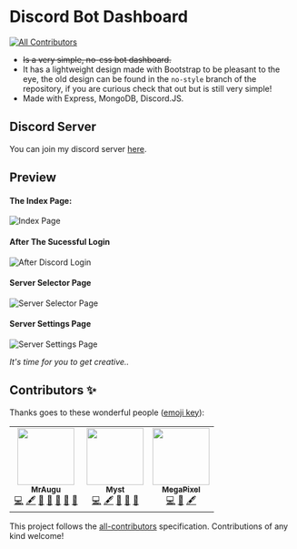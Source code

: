 # Discord Bot Dashboard
<!-- ALL-CONTRIBUTORS-BADGE:START - Do not remove or modify this section -->
[![All Contributors](https://img.shields.io/badge/all_contributors-3-orange.svg?style=flat-square)](#contributors-)
<!-- ALL-CONTRIBUTORS-BADGE:END -->
- ~~Is a very simple, no-css bot dashboard.~~
- It has a lightweight design made with Bootstrap to be pleasant to the eye, the old design can be found in the `no-style` branch of the repository, if you are curious check that out but is still very simple!
- Made with Express, MongoDB, Discord.JS.

## Discord Server

You can join my discord server [here](https://discord.gg/HNw53BJVaX).

## Preview

#### The Index Page:

![Index Page](https://github.com/MrAugu/simple-discordjs-dashboard/blob/master/preview/assets/index_page.png?raw=true)

#### After The Sucessful Login

![After Discord Login](https://github.com/MrAugu/simple-discordjs-dashboard/blob/master/preview/assets/after_discord_login.png?raw=true)

#### Server Selector Page

![Server Selector Page](https://github.com/MrAugu/simple-discordjs-dashboard/blob/master/preview/assets/server_selector_mod.png?raw=true)

#### Server Settings Page

![Server Settings Page](https://github.com/MrAugu/simple-discordjs-dashboard/blob/master/preview/assets/server_settings.png?raw=true)



*It's time for you to get creative..*


## Contributors ✨

Thanks goes to these wonderful people ([emoji key](https://allcontributors.org/docs/en/emoji-key)):

<!-- ALL-CONTRIBUTORS-LIST:START - Do not remove or modify this section -->
<!-- prettier-ignore-start -->
<!-- markdownlint-disable -->
<table>
  <tr>
     <td align="center"><a href="https://discord.gg/Wwekc2QAzq"><img src="https://avatars.githubusercontent.com/u/39545629?v=4?s=100" width="100px;" alt=""/><br /><sub><b>MrAugu</b></sub></a><br /><a href="https://github.com/MrAugu/simple-discordjs-dashboard/commits?author=MrAugu" title="Code">💻</a> <a href="#content-MrAugu" title="Content">🖋</a> <a href="#ideas-MrAugu" title="Ideas, Planning, & Feedback">🤔</a> <a href="#maintenance-MrAugu" title="Maintenance">🚧</a> <a href="https://github.com/MrAugu/simple-discordjs-dashboard/pulls?q=is%3Apr+reviewed-by%3AMrAugu" title="Reviewed Pull Requests">👀</a> <a href="#design-MrAugu" title="Design">🎨</a> <a href="https://github.com/MrAugu/simple-discordjs-dashboard/issues?q=author%3AMrAugu" title="Bug reports">🐛</a></td>
    <td align="center"><a href="https://github.com/Myst82015"><img src="https://avatars.githubusercontent.com/u/34489470?v=4?s=100" width="100px;" alt=""/><br /><sub><b>Myst</b></sub></a><br /><a href="https://github.com/MrAugu/simple-discordjs-dashboard/commits?author=Myst82015" title="Code">💻</a> <a href="#content-Myst82015" title="Content">🖋</a> <a href="#ideas-Myst82015" title="Ideas, Planning, & Feedback">🤔</a> <a href="#maintenance-Myst82015" title="Maintenance">🚧</a> <a href="https://github.com/MrAugu/simple-discordjs-dashboard/pulls?q=is%3Apr+reviewed-by%3AMyst82015" title="Reviewed Pull Requests">👀</a></td>
    <td align="center"><a href="https://snowflake.is-a.dev"><img src="https://avatars.githubusercontent.com/u/46562212?v=4?s=100" width="100px;" alt=""/><br /><sub><b>MegaPixel</b></sub></a><br /><a href="https://github.com/MrAugu/simple-discordjs-dashboard/commits?author=Snowflake107" title="Code">💻</a> <a href="#design-Snowflake107" title="Design">🎨</a> <a href="#content-Snowflake107" title="Content">🖋</a></td>
  </tr>
</table>

<!-- markdownlint-restore -->
<!-- prettier-ignore-end -->

<!-- ALL-CONTRIBUTORS-LIST:END -->

This project follows the [all-contributors](https://github.com/all-contributors/all-contributors) specification. Contributions of any kind welcome!
